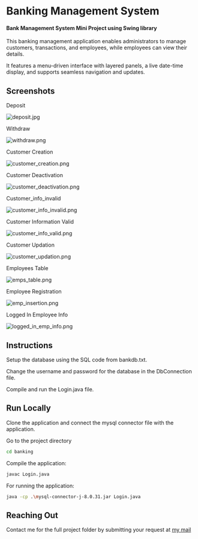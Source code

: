 
# Banking Management System
#### Bank Management System Mini Project using Swing library

This banking management application enables administrators to manage customers, transactions, and employees, while employees can view their details. 

It features a menu-driven interface with layered panels, a live date-time display, and supports seamless navigation and updates.

## Screenshots
Deposit

![deposit.jpg](https://github.com/swayam-rajput/Banking-Management-System/blob/main/banking/snapshots/deposit.jpg)

Withdraw

![withdraw.png](https://github.com/swayam-rajput/Banking-Management-System/blob/main/banking/snapshots/withdraw.png)

Customer Creation

![customer_creation.png](https://github.com/swayam-rajput/Banking-Management-System/blob/main/banking/snapshots/customer_creation.png)

Customer Deactivation

![customer_deactivation.png](https://github.com/swayam-rajput/Banking-Management-System/blob/main/banking/snapshots/customer_deactivation.png)

Customer_info_invalid

![customer_info_invalid.png](https://github.com/swayam-rajput/Banking-Management-System/blob/main/banking/snapshots/customer_info_invalid.png)

Customer Information Valid

![customer_info_valid.png](https://github.com/swayam-rajput/Banking-Management-System/blob/main/banking/snapshots/customer_info_valid.png)

Customer Updation

![customer_updation.png](https://github.com/swayam-rajput/Banking-Management-System/blob/main/banking/snapshots/customer_updation.png)

Employees Table

![emps_table.png](https://github.com/swayam-rajput/Banking-Management-System/blob/main/banking/snapshots/emps_table.png)

Employee Registration

![emp_insertion.png](https://github.com/swayam-rajput/Banking-Management-System/blob/main/banking/snapshots/emp_insertion.png)

Logged In Employee Info

![logged_in_emp_info.png](https://github.com/swayam-rajput/Banking-Management-System/blob/main/banking/snapshots/logged_in_emp_info.png)



## Instructions

Setup the database using the SQL code from bankdb.txt.

Change the username and password for the database in the  DbConnection file.

Compile and run the Login.java file.
## Run Locally

Clone the application and connect the mysql connector file with the application.

Go to the project directory
```bash
cd banking
```

Compile the application:
```bash
javac Login.java
```

For running the application:
```bash
java -cp .\mysql-connector-j-8.0.31.jar Login.java
```
## Reaching Out

Contact me for the full project folder by submitting your request at [my mail](swayamrajput029@gmail.com)
